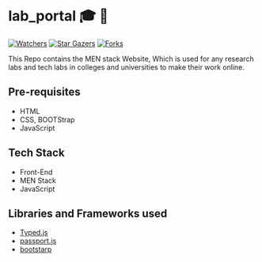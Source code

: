 # lab_portal :mortar_board: :school:


[![Watchers](https://img.shields.io/github/watchers/Chromicle/AmritaResource.svg?style=social&label=Watchers&maxAge=2592000)](https://github.com/igkishore/lab_portal/watchers/)
[![Star Gazers](https://img.shields.io/github/stars/igkishore/lab_portal.svg?style=social&label=Stars&maxAge=2592000)](https://GitHub.com/igkishore/lab_portal/stargazers/)
[![Forks](https://img.shields.io/github/forks/igkishore/lab_portal.svg?style=social&label=Forks&maxAge=2592000)](https://GitHub.com/igkishore/lab_portal/network/members/)

This Repo contains the MEN stack Website, Which is used for any research labs and tech labs in colleges and universities to make their work online.

## Pre-requisites

- HTML
- CSS, BOOTStrap
- JavaScript

## Tech Stack
- Front-End
- MEN Stack
- JavaScript

## Libraries and Frameworks used
- [Typed.js](https://github.com/mattboldt/typed.js/)
- [passport.js](http://www.passportjs.org/)
- [bootstarp](https://getbootstrap.com/docs/4.5/getting-started/introduction/)

